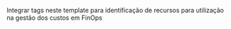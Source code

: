 Integrar tags neste template para identificação de recursos para utilização na gestão dos custos em FinOps